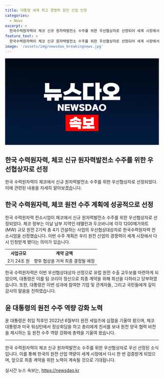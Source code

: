 ```yaml
---
title: 대통령 세계 최고 경쟁력 원전 산업 인정
categories:
  - News
excerpt: >
  한국수력원자력이 체코 신규 원자력발전소 수주를 위한 우선협상자로 선정되어 세계 시장에서의 경쟁력을 인정받게 됐다고 윤석열 대통령이 언급했다. 이에 대통령은 팀 코리아 정신으로 최종 계약을 위해 최선을 다해달라고 당부했으며, 2기 24조 원 규모의 예상 사업비로 최종 결정될 예정이라고 밝혔다. 이로써 한국의 원전 산업이 유럽 원전 수출 교두보를 마련하게 되었으며, 대통령은 국민과 기업, 관계자들에게 깊은 감사의 마음을 전했다.
feature_text: >
  한국수력원자력이 체코 신규 원자력발전소 수주를 위한 우선협상자로 선정되어 세계 시장에서의 경쟁력을 인정받게 됐다고 윤석열 대통령이 언급했다. 이에 대통령은 팀 코리아 정신으로 최종 계약을 위해 최선을 다해달라고 당부했으며, 2기 24조 원 규모의 예상 사업비로 최종 결정될 예정이라고 밝혔다. 이로써 한국의 원전 산업이 유럽 원전 수출 교두보를 마련하게 되었으며, 대통령은 국민과 기업, 관계자들에게 깊은 감사의 마음을 전했다.
image: '/assets/img/newsdao_breakingnews.jpg'
---
```


<p><img src="/assets/img/newsdao_breakingnews.jpg" alt="flaretime 속보" /></p>

<h2>한국 수력원자력, 체코 신규 원자력발전소 수주를 위한 우선협상자로 선정</h2>

<p data-ke-size="size16">한국 수력원자력이 체코에서 신규 원자력발전소 수주를 위한 우선협상자로 선정되었다. 이에 관련된 내용을 자세히 알아보겠습니다.</p>

<h2 data-ke-size="size26">한국 수력원자력, 체코 원전 수주 계획에 성공적으로 선정</h2>

<p data-ke-size="size16">한국 수력원자력 컨소시엄이 체코에서 신규 원자력발전소 수주를 위한 우선협상자로 선정되었다. 체코 정부는 이날 남부 지역인 테멜린과 두코바니에 각각 1200메가와트(MW) 규모 원전 2기씩 총 4기 건설하는 사업의 우선협상대상자로 한국수력원자력 컨소시엄을 선정했습니다. 이번 수주 계획은 우리 원전 산업의 경쟁력이 세계 시장에서 다시 인정받게 됐다는 의미가 있습니다.</p>

<table>
  <tr>
    <td style="text-align: center; height: 17px;"><b>사업규모</b></td>
    <td style="text-align: center; height: 17px;"><b>계약 금액</b></td>
  </tr>
  <tr>
    <td style="text-align: center; height: 17px;">2기 24조 원</td>
    <td style="text-align: center; height: 17px;">향후 협상을 거쳐 최종 결정될 예정</td>
  </tr>
</table>

<p data-ke-size="size16">한국 수력원자력은 이번 우선협상대상자 선정으로 유럽 원전 수출 교두보를 마련하게 되었으며, 대통령은 이를 팀 코리아 정신으로 최종 계약을 위해 최선을 다하라고 당부하였습니다. 또한, 대통령은 이번 성과에 참여한 기업 및 관계자들, 그리고 국민들에게 깊이 감사의 말씀을 전하였습니다.</p>

<h2 data-ke-size="size26">윤 대통령의 원전 수주 역량 강화 노력</h2>

<p data-ke-size="size16">윤 대통령은 취임 직후인 2022년 6월부터 원전 세일즈에 심혈을 기울여 왔으며, 체코 대통령과 미국 워싱턴에서 정상회담을 하고 총리에게 친서를 보내 원전 양국 협력 비전을 제시하는 등 원전 수주 역량 강화에 총력을 기울여 왔습니다.</p>

<hr>

<p data-ke-size="size16">한국 수력원자력이 체코 신규 원자력발전소 수주를 위한 우선협상자로 우선 선정된 소식입니다. 이를 통해 한국의 원전 산업 역량이 세계 시장에서 다시 한 번 검증받게 되었으며, 앞으로 최종 계약을 위한 노력이 계속될 것으로 기대됩니다.</p>
실시간 뉴스 속보는, <a href="https://newsdao.kr" rel="dofollow">https://newsdao.kr</a>


